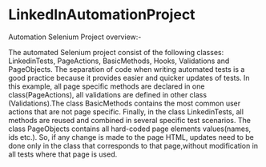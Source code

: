 # LinkedInAutomationProject


Automation Selenium Project overview:-

The automated Selenium project consist of the following classes: LinkedinTests,
PageActions,
BasicMethods,
Hooks, 
Validations and 
PageObjects.
The separation of code when writing automated tests is a good
practice because it provides easier and quicker updates of tests. In this example, all page specific methods are declared in one class(PageActions), all validations are defined in other class (Validations).The class BasicMethods contains the most common user actions that are not page specific. Finally, in the class LinkedinTests, all methods are reused and combined in several specific test scenarios.
The class PageObjects contains all hard-coded page elements values(names, ids etc.). So, if any change is made to the page HTML, updates need to be done only in the class that corresponds to that page,without modification in all tests where that page is used.






 

